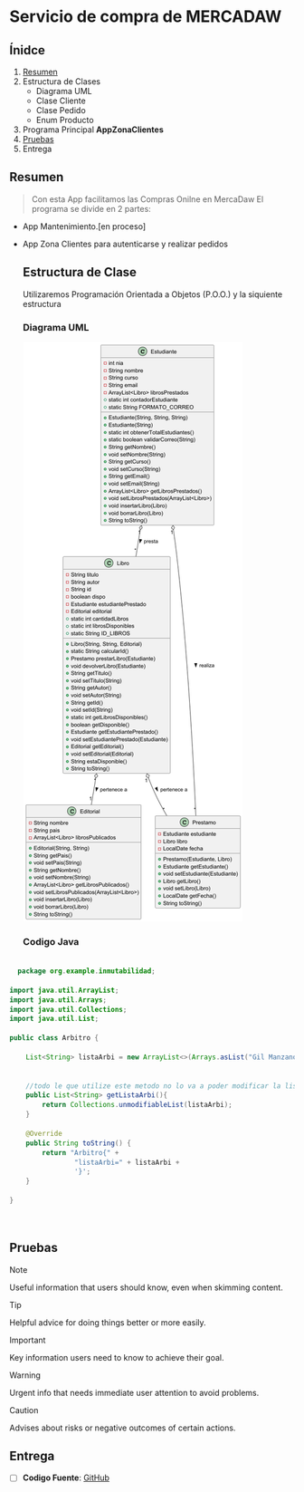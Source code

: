 # Servicio de compra de MERCADAW

## Ínidce
1. [Resumen](#resumen)
2. Estructura de Clases
   - Diagrama UML
   - Clase Cliente
   - Clase Pedido
   - Enum Producto
4. Programa Principal **AppZonaClientes**
5. [Pruebas](#pruebas)
6. Entrega

## Resumen
> Con esta App facilitamos las Compras Onilne en MercaDaw
El programa se divide en 2 partes:
- App Mantenimiento.[en proceso]
- App Zona Clientes para autenticarse y realizar pedidos

  ## Estructura de Clase
  Utilizaremos Programación Orientada a Objetos (P.O.O.) y la siquiente estructura

  ### Diagrama UML
   ![img/biblio.png](img/biblio.png)

  ### Codigo Java


```` Java

  package org.example.inmutabilidad;

import java.util.ArrayList;
import java.util.Arrays;
import java.util.Collections;
import java.util.List;

public class Arbitro {

    List<String> listaArbi = new ArrayList<>(Arrays.asList("Gil Manzano", "Negreira", "Clos Gómez"));


    //todo le que utilize este metodo no lo va a poder modificar la lista.
    public List<String> getListaArbi(){
        return Collections.unmodifiableList(listaArbi);
    }

    @Override
    public String toString() {
        return "Arbitro{" +
                "listaArbi=" + listaArbi +
                '}';
    }

}

  
````

## Pruebas

> [!NOTE]
> Useful information that users should know, even when skimming content.

> [!TIP]
> Helpful advice for doing things better or more easily.

> [!IMPORTANT]
> Key information users need to know to achieve their goal.

> [!WARNING]
> Urgent info that needs immediate user attention to avoid problems.

> [!CAUTION]
> Advises about risks or negative outcomes of certain actions.

## Entrega
- [ ] **Codigo Fuente**: [GitHub](https://rallyteruel.com)
